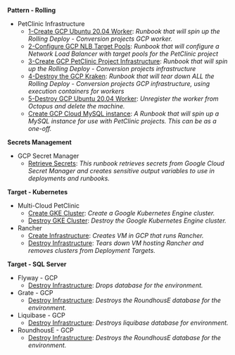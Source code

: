 **Pattern - Rolling**

- PetClinic Infrastructure
   - <a href="https://samples.octopus.app/app#/Spaces-45/projects/Projects-441/operations/runbooks/Runbooks-445/process/RunbookProcess-Runbooks-445" target="_blank">1-Create GCP Ubuntu 20.04 Worker</a>: <i>Runbook that will spin up the Rolling Deploy - Conversion projects GCP worker.</i>
   - <a href="https://samples.octopus.app/app#/Spaces-45/projects/Projects-441/operations/runbooks/Runbooks-480/process/RunbookProcess-Runbooks-480" target="_blank">2-Configure GCP NLB Target Pools</a>: <i>Runbook that will configure a Network Load Balancer with target pools for the PetClinic project</i>
   - <a href="https://samples.octopus.app/app#/Spaces-45/projects/Projects-441/operations/runbooks/Runbooks-448/process/RunbookProcess-Runbooks-448" target="_blank">3-Create GCP PetClinic Project Infrastructure</a>: <i>Runbook that will spin up the Rolling Deploy - Conversion projects infrastructure</i>
   - <a href="https://samples.octopus.app/app#/Spaces-45/projects/Projects-441/operations/runbooks/Runbooks-586/process/RunbookProcess-Runbooks-586" target="_blank">4-Destroy the GCP Kraken</a>: <i>Runbook that will tear down ALL the Rolling Deploy - Conversion projects GCP infrastructure, using execution containers for workers</i>
   - <a href="https://samples.octopus.app/app#/Spaces-45/projects/Projects-441/operations/runbooks/Runbooks-588/process/RunbookProcess-Runbooks-588" target="_blank">5-Destroy GCP Ubuntu 20.04 Worker</a>: <i>Unregister the worker from Octopus and delete the machine.</i>
   - <a href="https://samples.octopus.app/app#/Spaces-45/projects/Projects-441/operations/runbooks/Runbooks-449/process/RunbookProcess-Runbooks-449" target="_blank">Create GCP Cloud MySQL instance</a>: <i>A Runbook that will spin up a MySQL instance for use with PetClinic projects. This can be as a one-off.</i>
    
**Secrets Management**

- GCP Secret Manager
   - <a href="https://samples.octopus.app/app#/Spaces-822/projects/Projects-1703/operations/runbooks/Runbooks-1743/process/RunbookProcess-Runbooks-1743" target="_blank">Retrieve Secrets</a>: <i>This runbook retrieves secrets from Google Cloud Secret Manager and creates sensitive output variables to use in deployments and runbooks.</i>
    
**Target - Kubernetes**

- Multi-Cloud PetClinic
   - <a href="https://samples.octopus.app/app#/Spaces-105/projects/Projects-1707/operations/runbooks/Runbooks-1764/process/RunbookProcess-Runbooks-1764" target="_blank">Create GKE Cluster</a>: <i>Create a Google Kubernetes Engine cluster.</i>
   - <a href="https://samples.octopus.app/app#/Spaces-105/projects/Projects-1707/operations/runbooks/Runbooks-1767/process/RunbookProcess-Runbooks-1767" target="_blank">Destroy GKE Cluster</a>: <i>Destroy the Google Kubernetes Engine cluster.</i>
- Rancher
   - <a href="https://samples.octopus.app/app#/Spaces-105/projects/Projects-1032/operations/runbooks/Runbooks-1027/process/RunbookProcess-Runbooks-1027" target="_blank">Create Infrastructure</a>: <i>Creates VM in GCP that runs Rancher.</i>
   - <a href="https://samples.octopus.app/app#/Spaces-105/projects/Projects-1032/operations/runbooks/Runbooks-1123/process/RunbookProcess-Runbooks-1123" target="_blank">Destroy Infrastructure</a>: <i>Tears down VM hosting Rancher and removes clusters from Deployment Targets.</i>
    
**Target - SQL Server**

- Flyway - GCP
   - <a href="https://samples.octopus.app/app#/Spaces-106/projects/Projects-1944/operations/runbooks/Runbooks-2164/process/RunbookProcess-Runbooks-2164" target="_blank">Destroy Infrastructure</a>: <i>Drops database for the environment.</i>
- Grate - GCP
   - <a href="https://samples.octopus.app/app#/Spaces-106/projects/Projects-2149/operations/runbooks/Runbooks-2502/process/RunbookProcess-Runbooks-2502" target="_blank">Destroy Infrastructure</a>: <i>Destroys the RoundhousE database for the environment.</i>
- Liquibase - GCP
   - <a href="https://samples.octopus.app/app#/Spaces-106/projects/Projects-1942/operations/runbooks/Runbooks-2161/process/RunbookProcess-Runbooks-2161" target="_blank">Destroy Infrastructure</a>: <i>Destroys liquibase database for environment.</i>
- RoundhousE - GCP
   - <a href="https://samples.octopus.app/app#/Spaces-106/projects/Projects-1945/operations/runbooks/Runbooks-2165/process/RunbookProcess-Runbooks-2165" target="_blank">Destroy Infrastructure</a>: <i>Destroys the RoundhousE database for the environment.</i>
